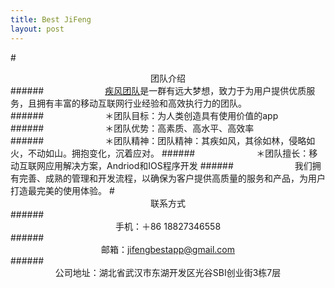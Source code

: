 ```yaml
---
title: Best JiFeng
layout: post
---
```

#<center>团队介绍</center>######&emsp;&emsp;&emsp;&emsp;&emsp;&emsp;&emsp;[疾风团队](https://bestjifeng.github.io)是一群有远大梦想，致力于为用户提供优质服务，且拥有丰富的移动互联网行业经验和高效执行力的团队。######&emsp;&emsp;&emsp;&emsp;&emsp;&emsp;&emsp;＊团队目标：为人类创造具有使用价值的app######&emsp;&emsp;&emsp;&emsp;&emsp;&emsp;&emsp;＊团队优势：高素质、高水平、高效率######&emsp;&emsp;&emsp;&emsp;&emsp;&emsp;&emsp;＊团队精神：团队精神：其疾如风，其徐如林，侵略如火，不动如山。拥抱变化，沉着应对。######&emsp;&emsp;&emsp;&emsp;&emsp;&emsp;&emsp;＊团队擅长：移动互联网应用解决方案，Andriod和IOS程序开发######&emsp;&emsp;&emsp;&emsp;&emsp;&emsp;&emsp;我们拥有完善、成熟的管理和开发流程，以确保为客户提供高质量的服务和产品，为用户打造最完美的使用体验。#<center>联系方式</center>######<center>手机：＋86 18827346558</center>######<center>邮箱：<jifengbestapp@gmail.com></center>
######<center>公司地址：湖北省武汉市东湖开发区光谷SBI创业街3栋7层</center>